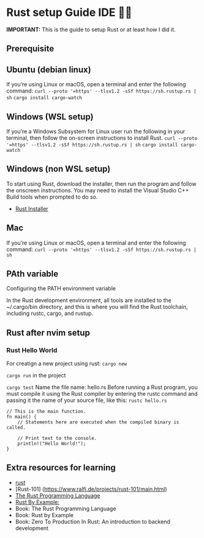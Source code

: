 # Rust setup Guide IDE ✍🏼

**IMPORTANT:** This is the guide to setup Rust or at least how I did it. 

## Prerequisite


## Ubuntu (debian linux)
If you’re using Linux or macOS, open a terminal and enter the following command:
`curl --proto '=https' --tlsv1.2 -sSf https://sh.rustup.rs | sh`
`cargo install cargo-watch`
## Windows (WSL setup)
If you’re a Windows Subsystem for Linux user run the following in your terminal, then follow the on-screen instructions to install Rust.
`curl --proto '=https' --tlsv1.2 -sSf https://sh.rustup.rs | sh`
`cargo install cargo-watch`
## Windows (non WSL setup)
To start using Rust, download the installer, then run the program and follow the onscreen instructions. You may need to install the Visual Studio C++ Build tools when prompted to do so.
- [Rust Installer](https://static.rust-lang.org/rustup/dist/x86_64-pc-windows-msvc/rustup-init.exe)

## Mac
If you’re using Linux or macOS, open a terminal and enter the following command:
`curl --proto '=https' --tlsv1.2 -sSf https://sh.rustup.rs | sh`

## PAth variable
Configuring the PATH environment variable

In the Rust development environment, all tools are installed to the ~/.cargo/bin directory, and this is where you will find the Rust toolchain, including rustc, cargo, and rustup.

## Rust after nvim setup

### Rust Hello World
For creatign a new project using rust:
`cargo new`

`cargo run` in the project

`cargo test`
Name the file name: hello.rs
Before running a Rust program, you must compile it using the Rust compiler by entering the rustc command and passing it the name of your source file, like this:
`rustc hello.rs`

```
// This is the main function.
fn main() {
    // Statements here are executed when the compiled binary is called.

    // Print text to the console.
    println!("Hello World!");
}
```

## Extra resources for learning 
- [rust](https://rustup.rs/)
- [Rust-101] (https://www.ralfj.de/projects/rust-101/main.html)
- [The Rust Programming Language](https://doc.rust-lang.org/book/second-edition/)
- [Rust By Example: ](https://doc.rust-lang.org/rust-by-example/hello/print.html)
- Book: The Rust Programming Language
- Book: Rust by Example
- Book: Zero To Production In Rust: An introduction to backend development 
